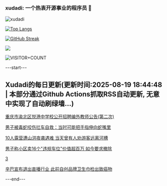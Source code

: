 ### xudadi: 一个热衷开源事业的程序员 👋

![xudadi](https://github-readme-stats-git-masterorgs-github-readme-stats-team.vercel.app/api?username=xudadi)

[![Top Langs](https://github-readme-stats.vercel.app/api/top-langs/?username=xudadi)](https://github.com/anuraghazra/github-readme-stats)

[![GitHub Streak](https://streak-stats.demolab.com?user=xudadi&locale=zh_Hans)](https://git.io/streak-stats)

![](https://raw.githubusercontent.com/xudadi/xudadi/main/assets/github-contribution-grid-snake.svg)

![VISITOR+COUNT](https://komarev.com/ghpvc/?username=xudadi&label=VISITOR+COUNT)


---start---

## Xudadi的每日更新(更新时间:2025-08-19 18:44:48 | 本部分通过Github Actions抓取RSS自动更新, 无意中实现了自动刷绿墙...)

[重庆市渝北区悦港中学校公开招聘编外教师公告(第二次)](https://www.gongkaoleida.com/article/2573608)

[男子被毒蛇咬伤拦车自救：当时可能把手指伸向蛇嘴里](https://m.163.com/news/article/K798EU4M051492T3.html)

[10人露营遭山洪夜袭遇难 当天曾有人劝游客远离河槽](https://m.163.com/news/article/K79GEKFL0514D3J0.html)

[男子称小区卖16个"违规车位"价值超百万 如今要求撤除](https://m.163.com/news/article/K798EHG80514D3UH.html)

[3](https://m.163.com/touch/news/sub/domestic)

[辛巴宣布退出直播行业 此前自创品牌卫生巾检出致癌物](https://m.163.com/news/article/K79BUNC9053469LG.html)

---end---

